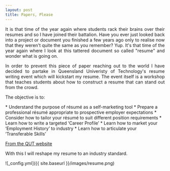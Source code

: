```yaml
---
layout: post
title: Papers, Please
---
```


<div style="text-align: justify">
It is that time of the year again where students rack their brains over their resumes and so I have joined their battalion.
Have you ever just looked back into a project or document you finished a few years ago only to realise now that they weren't quite the same as you remember? Yup. It's that time of the year 
again where I look at this tattered document so called "resume" and wonder what is going on.

In order to prevent this piece of paper reaching out to the world I have decided to partake in Queensland Univeristy of Technology's resume writing event which will kickstart
my resume. The event itself is a workshop that teaches students about how to construct a resume that can stand out from the crowd.

The objective is to:
</div>
* Understand the purpose of résumé as a self-marketing tool
* Prepare a professional résumé appropriate to prospective employer expectations
* Consider how to tailor your résumé to suit different position requirements
* Learn how to write a targeted ‘Career Profile’
* Learn how to market your ‘Employment History’ to industry
* Learn how to articulate your ‘Transferable Skills’

[From the QUT website](https://careerhub.qut.edu.au/students/events/detail/1570409)

With this I will reshape my resume to an industry standard.


![_config.yml]({{ site.baseurl }}/images/resume.png)